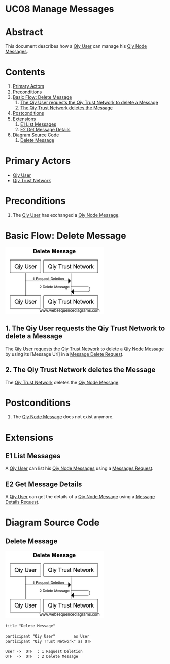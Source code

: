 # UC08 Manage Messages

# Abstract

This document describes how a [Qiy User](../Definitions.md#qiy-user) can manage his [Qiy Node Messages](../Definitions.md#qiy-node-message).

# Contents


1. [Primary Actors](#primary-actors)
1. [Preconditions](#preconditions)
1. [Basic Flow: Delete Message](#basic-flow-delete-message)
	1. [The Qiy User requests the Qiy Trust Network to delete a Message](#1-the-qiy-user-requests-the-qiy-trust-network-to-delete-a-message)
	1. [The Qiy Trust Network deletes the Message](#2-the-qiy-trust-network-deletes-the-message)
1. [Postconditions](#postconditions)
1. [Extensions](#extensions)
	1. [E1 List Messages](#e1-list-messages)
	1. [E2 Get Message Details](#e2-get-message-details)
1. [Diagram Source Code](#diagram-source-code)
	1. [Delete Message](#delete-message)

# Primary Actors

* [Qiy User](../Definitions.md#qiy-user)
* [Qiy Trust Network](../Definitions.md#qiy-trust-network)

# Preconditions

1. The [Qiy User](../Definitions.md#qiy-user) has exchanged a [Qiy Node Message](../Definitions.md#qiy-node-message).


# Basic Flow: Delete Message

![Delete Message](../images/Delete_Message-_UC08.png)


## 1. The Qiy User requests the Qiy Trust Network to delete a Message

The [Qiy User](../Definitions.md#qiy-user) requests the [Qiy Trust Network](../Definitions.md#qiy-trust-network) to delete a [Qiy Node Message](../Definitions.md#qiy-node-message) by using its [Message Uri] in a [Message Delete Request](../Definitions.md#message-delete-request).

## 2. The Qiy Trust Network deletes the Message

The [Qiy Trust Network](../Definitions.md#qiy-trust-network) deletes the [Qiy Node Message](../Definitions.md#qiy-node-message).


# Postconditions

1. The [Qiy Node Message](../Definitions.md#qiy-node-message) does not exist anymore.


# Extensions

## E1 List Messages

A [Qiy User](../Definitions.md#qiy-user) can list his [Qiy Node Messages](../Definitions.md#qiy-node-message) using a [Messages Request](../Definitions.md#messages-request).

## E2 Get Message Details

A [Qiy User](../Definitions.md#qiy-user) can get the details of a [Qiy Node Message](../Definitions.md#qiy-node-message) using a [Message Details Request](../Definitions.md#message-details-request).



# Diagram Source Code

## Delete Message

![Delete Message](../images/Delete_Message-_UC08.png)

```
title "Delete Message"

participant "Qiy User"        as User
participant "Qiy Trust Network" as QTF

User ->  QTF  : 1 Request Deletion
QTF  ->  QTF  : 2 Delete Message
```


